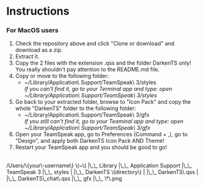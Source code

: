 # Instructions

### For MacOS users
1. Check the repository above and click "Clone or download" and download as a zip\.
2. Extract it\.
3. Copy the 2 files with the extension \.qss and the folder DarkenTS only\! You really shouldn't pay attention to the README\.md file\.
4. Copy or move to the following folder:
	* ~/Library/Application\\ Support/TeamSpeak\\ 3/styles<br />
   *If you can't find it, go to your Terminal app and type: open ~/Library/Application\\ Support/TeamSpeak\\ 3/styles*
5. Go back to your extracted folder, browse to "Icon Pack" and copy the whole "DarkenTS" folder to the following folder:
	* ~/Library/Application\\ Support/TeamSpeak\\ 3/gfx<br />
   *If you still can't find it, go to your Teaminal app and type: open ~/Library/Application\\ Support/TeamSpeak\\ 3/gfx*
6. Open your TeamSpeak app, go to Preferences \(Command \+ ,\), go to "Design", and apply both DarkenTS Icon Pack AND Theme\!
7. Restart your TeamSpeak app and you should be good to go\!
<br />
/Users/\{your\-username\} \(~\)
         |\_\_ Library
                |\_\_ Application Support
                            |\_\_ TeamSpeak 3
                                     |\_\_ styles
                                     |      |\_\_ DarkenTS \(directory\)
                                     |      |\_\_ DarkenTS\.qss
                                     |      |\_\_ DarkenTS\_chat\.qss
                                     |\_\_ gfx
                                          |\_\_ \*\.png
